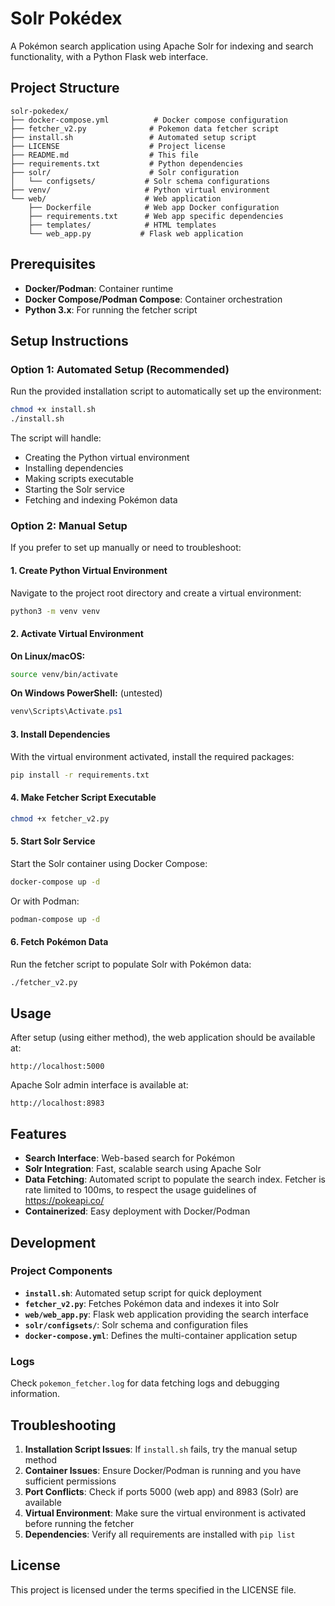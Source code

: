 # Solr Pokédex
A Pokémon search application using Apache Solr for indexing and search functionality, with a Python Flask web interface.

## Project Structure
```
solr-pokedex/
├── docker-compose.yml          # Docker compose configuration
├── fetcher_v2.py              # Pokemon data fetcher script
├── install.sh                 # Automated setup script
├── LICENSE                    # Project license
├── README.md                  # This file
├── requirements.txt           # Python dependencies
├── solr/                      # Solr configuration
│   └── configsets/           # Solr schema configurations
├── venv/                     # Python virtual environment
└── web/                      # Web application
    ├── Dockerfile            # Web app Docker configuration
    ├── requirements.txt      # Web app specific dependencies
    ├── templates/            # HTML templates
    └── web_app.py           # Flask web application
```

## Prerequisites
- **Docker/Podman**: Container runtime
- **Docker Compose/Podman Compose**: Container orchestration
- **Python 3.x**: For running the fetcher script

## Setup Instructions

### Option 1: Automated Setup (Recommended)
Run the provided installation script to automatically set up the environment:

```bash
chmod +x install.sh
./install.sh
```

The script will handle:
- Creating the Python virtual environment
- Installing dependencies
- Making scripts executable
- Starting the Solr service
- Fetching and indexing Pokémon data

### Option 2: Manual Setup
If you prefer to set up manually or need to troubleshoot:

#### 1. Create Python Virtual Environment
Navigate to the project root directory and create a virtual environment:
```bash
python3 -m venv venv
```

#### 2. Activate Virtual Environment
**On Linux/macOS:**
```bash
source venv/bin/activate
```
**On Windows PowerShell:** (untested)
```powershell
venv\Scripts\Activate.ps1
```

#### 3. Install Dependencies
With the virtual environment activated, install the required packages:
```bash
pip install -r requirements.txt
```

#### 4. Make Fetcher Script Executable
```bash
chmod +x fetcher_v2.py
```

#### 5. Start Solr Service
Start the Solr container using Docker Compose:
```bash
docker-compose up -d
```
Or with Podman:
```bash
podman-compose up -d
```

#### 6. Fetch Pokémon Data
Run the fetcher script to populate Solr with Pokémon data:
```bash
./fetcher_v2.py
```

## Usage
After setup (using either method), the web application should be available at:
```
http://localhost:5000
```

Apache Solr admin interface is available at:
```
http://localhost:8983
```

## Features
- **Search Interface**: Web-based search for Pokémon
- **Solr Integration**: Fast, scalable search using Apache Solr
- **Data Fetching**: Automated script to populate the search index. Fetcher is rate limited to 100ms, to respect the usage guidelines of https://pokeapi.co/
- **Containerized**: Easy deployment with Docker/Podman

## Development
### Project Components
- **`install.sh`**: Automated setup script for quick deployment
- **`fetcher_v2.py`**: Fetches Pokémon data and indexes it into Solr
- **`web/web_app.py`**: Flask web application providing the search interface
- **`solr/configsets/`**: Solr schema and configuration files
- **`docker-compose.yml`**: Defines the multi-container application setup

### Logs
Check `pokemon_fetcher.log` for data fetching logs and debugging information.

## Troubleshooting
1. **Installation Script Issues**: If `install.sh` fails, try the manual setup method
2. **Container Issues**: Ensure Docker/Podman is running and you have sufficient permissions
3. **Port Conflicts**: Check if ports 5000 (web app) and 8983 (Solr) are available
4. **Virtual Environment**: Make sure the virtual environment is activated before running the fetcher
5. **Dependencies**: Verify all requirements are installed with `pip list`

## License
This project is licensed under the terms specified in the LICENSE file.

